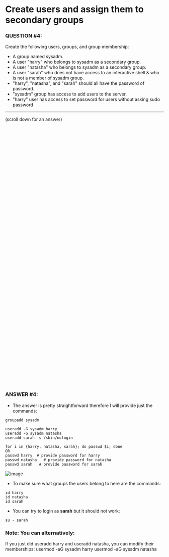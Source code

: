 # Create users and assign them to secondary groups

### QUESTION #4:
Create the following users, groups, and group membership: 
  - A group named sysadm.
  - A user "harry" who belongs to sysadm as a secondary group.
  - A user "natasha" who belongs to sysadm as a secondary group.
  - A user "sarah" who does not have access to an interactive shell & who is not a member of sysadm group.
  - "harry", "natasha", and "sarah" should all have the password of password.
  - "sysadm" group has access to add users to the server.
  - "harry" user has access to set password for users without asking sudo password 

***
(scroll down for an answer)

<br/><br/><br/><br/><br/><br/><br/><br/><br/><br/><br/><br/><br/><br/><br/><br/><br/><br/><br/><br/><br/><br/><br/><br/>
<br/><br/><br/><br/><br/><br/><br/><br/><br/><br/><br/><br/><br/><br/><br/><br/><br/><br/><br/><br/><br/><br/><br/><br/>

### ANSWER #4:

* The answer is pretty straightforward therefore I will provide just the commands: 

```
groupadd sysadm

useradd -G sysadm harry
useradd -G sysadm natasha
useradd sarah -s /sbin/nologin

for i in {harry, natasha, sarah}; do passwd $i; done
OR
passwd harry  # provide password for harry
passwd natasha   # provide password for natasha
passwd sarah   # provide password for sarah
```

![image](https://github.com/RedHatRanger/rhcsa9vagrant/assets/90477448/db1ef9b2-80da-49c2-8a62-457bec9303bf)


* To make sure what groups the users belong to here are the commands:

```
id harry
id natasha
id sarah
```
* You can try to login as **sarah** but it should not work:
```
su - sarah
```

### Note: You can alternatively:
If you just did useradd harry and useradd natasha, you can modify their memberships:
usermod -aG sysadm harry
usermod -aG sysadm natasha
